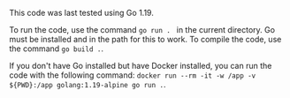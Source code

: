 This code was last tested using Go 1.19.

To run the code, use the command `go run . ` in the current directory. Go must be installed and in the path for this to work. To compile the code, use the command `go build .`.

If you don't have Go installed but have Docker installed, you can run the code with the following command: `docker run --rm -it -w /app -v ${PWD}:/app golang:1.19-alpine go run .`.